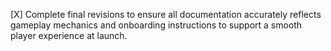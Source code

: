 [X] Complete final revisions to ensure all documentation accurately reflects gameplay mechanics and onboarding instructions to support a smooth player experience at launch.